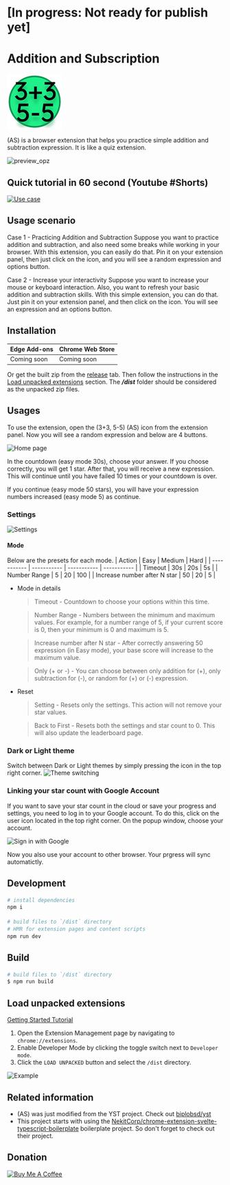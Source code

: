 # [In progress: Not ready for publish yet]

# Addition and Subscription

![logo](/src/assets/icons/icon128.png)

(AS) is a browser extension that helps you practice simple addition and subtraction expression. It is like a quiz extension.

![preview_opz](https://github.com/biplobsd/as/assets/43641536/be8cfb52-bb45-4ce3-8855-59e2e5e1bd49)

## Quick tutorial in 60 second (Youtube #Shorts)

[![Use case](https://img.youtube.com/vi/tH3DBDNKc8c/0.jpg)](https://youtu.be/tH3DBDNKc8c)

## Usage scenario

Case 1 - Practicing Addition and Subtraction
Suppose you want to practice addition and subtraction, and also need some breaks while working in your browser. With this extension, you can easily do that. Pin it on your extension panel, then just click on the icon, and you will see a random expression and options button.

Case 2 - Increase your interactivity
Suppose you want to increase your mouse or keyboard interaction. Also, you want to refresh your basic addition and subtraction skills. With this simple extension, you can do that. Just pin it on your extension panel, and then click on the icon. You will see an expression and an options button.

## Installation

| Edge Add-ons | Chrome Web Store |
| ----------- | ----------- |
| Coming soon | Coming soon |

Or get the built zip from the [release](https://github.com/biplobsd/as/releases/latest) tab. Then follow the instructions in the [Load unpacked extensions](#load-unpacked-extensions) section. The **_/dist_** folder should be considered as the unpacked zip files.


## Usages

To use the extension, open the (3+3, 5-5) (AS) icon from the extension panel. Now you will see a random expression and below are 4 buttons.

![Home page](https://github.com/biplobsd/as/assets/43641536/e6e31107-2967-4fe3-b82a-8b9530cf2485)

In the countdown (easy mode 30s), choose your answer. If you choose correctly, you will get 1 star. After that, you will receive a new expression. This will continue until you have failed 10 times or your countdown is over.

If you continue (easy mode 50 stars), you will have your expression numbers increased (easy mode 5) as continue.

### Settings

![Settings](https://github.com/biplobsd/as/assets/43641536/030f9865-e39d-42cd-9677-a7711d6d629b)

#### Mode

Below are the presets for each mode.
| Action | Easy | Medium | Hard |
| ----------- | ----------- | ----------- | ----------- |
| Timeout | 30s | 20s | 5s |
| Number Range | 5 | 20 | 100 |
| Increase number after N star | 50 | 20 | 5 |

- Mode in details
  > Timeout - Countdown to choose your options within this time.
  
  > Number Range - Numbers between the minimum and maximum values. For example, for a number range of 5, if your current score is 0, then your minimum is 0 and maximum is 5.
  
  > Increase number after N star - After correctly answering 50 expression (in Easy mode), your base score will increase to the maximum value.
  
  > Only (+ or -) - You can choose between only addition for (+), only subtraction for (-), or random for (+) or (-) expression.

- Reset
  > Setting - Resets only the settings. This action will not remove your star values.
  
  > Back to First - Resets both the settings and star count to 0. This will also update the leaderboard page.
  
### Dark or Light theme

Switch between Dark or Light themes by simply pressing the icon in the top right corner.
![Theme switching](https://github.com/biplobsd/as/assets/43641536/287afe8d-2cd8-419b-b68d-42fbe01e9ac8)

### Linking your star count with Google Account

If you want to save your star count in the cloud or save your progress and settings, you need to log in to your Google account. To do this, click on the user icon located in the top right corner. On the popup window, choose your account.

![Sign in with Google](https://github.com/biplobsd/as/assets/43641536/ffbe511b-8ca4-4b77-bb51-2bbfe2dddddd)

Now you also use your account to other browser. Your prgress will sync automatictly.

## Development

```bash
# install dependencies
npm i

# build files to `/dist` directory
# HMR for extension pages and content scripts
npm run dev
```

## Build

```bash
# build files to `/dist` directory
$ npm run build
```

## Load unpacked extensions

[Getting Started Tutorial](https://developer.chrome.com/docs/extensions/mv3/getstarted/)

1. Open the Extension Management page by navigating to `chrome://extensions`.
2. Enable Developer Mode by clicking the toggle switch next to `Developer mode`.
3. Click the `LOAD UNPACKED` button and select the `/dist` directory.

![Example](https://wd.imgix.net/image/BhuKGJaIeLNPW9ehns59NfwqKxF2/vOu7iPbaapkALed96rzN.png?auto=format&w=571)

## Related information

- (AS) was just modified from the YST project. Check out [biplobsd/yst](https://github.com/biplobsd/yst)
- This project starts with using the [NekitCorp/chrome-extension-svelte-typescript-boilerplate](https://github.com/NekitCorp/chrome-extension-svelte-typescript-boilerplate) boilerplate project. So don't forget to check out their project.

## Donation

<a href="https://www.buymeacoffee.com/biplobsd" target="_blank"><img src="https://cdn.buymeacoffee.com/buttons/v2/default-yellow.png" alt="Buy Me A Coffee" style="height: 60px !important;width: 217px !important;" ></a>
